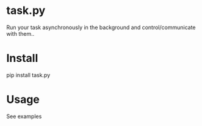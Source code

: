 task.py
=======

Run your task asynchronously in the background and control/communicate with them..

Install
=======

pip install task.py

Usage
=====

See examples
